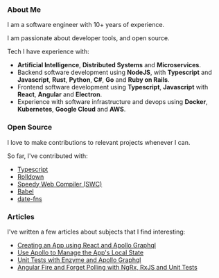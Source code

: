 ### About Me

I am a software engineer with 10+ years of experience.

I am passionate about developer tools, and open source.

Tech I have experience with:
- **Artificial Intelligence**, **Distributed Systems** and **Microservices**.
- Backend software development using **NodeJS**, with **Typescript** and **Javascript**, **Rust**, **Python**, **C#**, **Go** and **Ruby on Rails**.
- Frontend software development using **Typescript**, **Javascript** with **React**, **Angular** and **Electron**.
- Experience with software infrastructure and devops using **Docker**, **Kubernetes**, **Google Cloud** and **AWS**.

### Open Source

I love to make contributions to relevant projects whenever I can.

So far, I've contributed with:

- [Typescript](https://github.com/microsoft/TypeScript)
- [Rolldown](https://github.com/rolldown/rolldown)
- [Speedy Web Compiler (SWC)](https://github.com/swc-project/swc)
- [Babel](https://github.com/babel/babel)
- [date-fns](https://github.com/date-fns/date-fns)

### Articles

I've written a few articles about subjects that I find interesting:

- [Creating an App using React and Apollo Graphql](https://dev.to/komyg/creating-an-app-using-react-and-apollo-graphql-1ine)
- [Use Apollo to Manage the App's Local State](https://dev.to/komyg/use-apollo-to-manage-the-app-s-local-state-167f)
- [Unit Tests with Enzyme and Apollo Graphql](https://dev.to/komyg/unit-tests-with-enzyme-and-apollo-graphql-5e7p)
- [Angular Fire and Forget Polling with NgRx, RxJS and Unit Tests](https://dev.to/komyg/angular-fire-and-forget-polling-with-ngrx-rxjs-and-unit-tests-3ab5)
